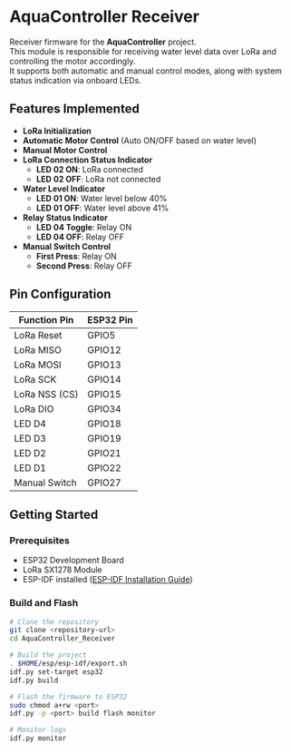 # AquaController Receiver

Receiver firmware for the **AquaController** project.  
This module is responsible for receiving water level data over LoRa and controlling the motor accordingly.  
It supports both automatic and manual control modes, along with system status indication via onboard LEDs.

## Features Implemented

- **LoRa Initialization**
- **Automatic Motor Control** (Auto ON/OFF based on water level)
- **Manual Motor Control**
- **LoRa Connection Status Indicator**
  - **LED 02 ON**: LoRa connected
  - **LED 02 OFF**: LoRa not connected
- **Water Level Indicator**
  - **LED 01 ON**: Water level below 40%
  - **LED 01 OFF**: Water level above 41%
- **Relay Status Indicator**
  - **LED 04 Toggle**: Relay ON
  - **LED 04 OFF**: Relay OFF
- **Manual Switch Control**
  - **First Press**: Relay ON
  - **Second Press**: Relay OFF

## Pin Configuration

|  Function Pin   | ESP32 Pin   |
|-----------------|-------------|
| LoRa Reset      | GPIO5       |
| LoRa MISO       | GPIO12      |
| LoRa MOSI       | GPIO13      |
| LoRa SCK        | GPIO14      |
| LoRa NSS (CS)   | GPIO15      |
| LoRa DIO        | GPIO34      |
| LED D4          | GPIO18      |
| LED D3          | GPIO19      |
| LED D2          | GPIO21      |
| LED D1          | GPIO22      |
| Manual Switch   | GPIO27      |

## Getting Started

### Prerequisites

- ESP32 Development Board
- LoRa SX1278 Module
- ESP-IDF installed ([ESP-IDF Installation Guide](https://docs.espressif.com/projects/esp-idf/en/latest/esp32/get-started/))

### Build and Flash

```bash
# Clone the repository
git clone <repository-url>
cd AquaController_Receiver

# Build the project
. $HOME/esp/esp-idf/export.sh
idf.py set-target esp32
idf.py build

# Flash the firmware to ESP32
sudo chmod a+rw <port>
idf.py -p <port> build flash monitor

# Monitor logs
idf.py monitor





